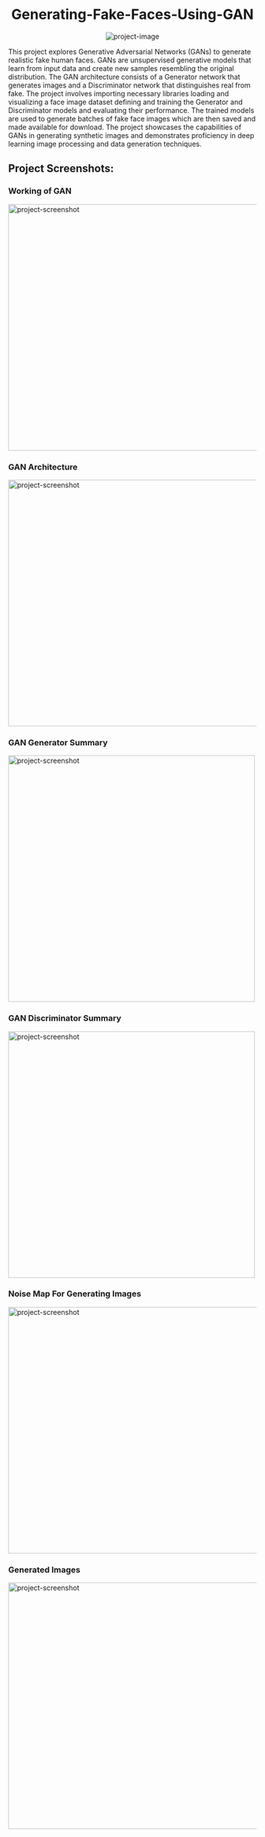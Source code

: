 <h1 align="center" id="title">Generating-Fake-Faces-Using-GAN</h1>

<p align="center"><img src="https://socialify.git.ci/Vaishakgkumar/Generating-Fake-Faces-Using-GAN/image?font=Jost&language=1&name=1&owner=1&pattern=Signal&stargazers=1&theme=Auto" alt="project-image"></p>

<p id="description">This project explores Generative Adversarial Networks (GANs) to generate realistic fake human faces. GANs are unsupervised generative models that learn from input data and create new samples resembling the original distribution. The GAN architecture consists of a Generator network that generates images and a Discriminator network that distinguishes real from fake. The project involves importing necessary libraries loading and visualizing a face image dataset defining and training the Generator and Discriminator models and evaluating their performance. The trained models are used to generate batches of fake face images which are then saved and made available for download. The project showcases the capabilities of GANs in generating synthetic images and demonstrates proficiency in deep learning image processing and data generation techniques.</p>

<h2>Project Screenshots:</h2>
<h3>Working of GAN</h3>
<img src="https://github.com/Vaishakgkumar/Generating-Fake-Faces-Using-GAN/assets/70128944/ec41092b-3be2-4cac-92f0-c151f0a470ef" alt="project-screenshot" width="700" height="500/">
<br>
<h3>GAN Architecture</h3>
<img src="https://github.com/Vaishakgkumar/Generating-Fake-Faces-Using-GAN/assets/70128944/a470f3ce-46c1-451a-9de5-5dc036ac7252" alt="project-screenshot" width="800" height="500/">
<br>
<h3>GAN Generator Summary</h3>
<img src="https://github.com/Vaishakgkumar/Generating-Fake-Faces-Using-GAN/assets/70128944/48a22752-f593-4e72-8a1d-21b8816685a4" alt="project-screenshot" width="500" height="500/">
<br>
<h3>GAN Discriminator Summary</h3>
<img src="https://github.com/Vaishakgkumar/Generating-Fake-Faces-Using-GAN/assets/70128944/4d7bbbbc-410a-416c-99e6-bc02be6d12cf" alt="project-screenshot" width="500" height="500/">
<br>
<h3>Noise Map For Generating Images</h3>
<img src="https://github.com/Vaishakgkumar/Generating-Fake-Faces-Using-GAN/assets/70128944/3a86feb5-a041-488d-bcd4-e7f9ac8a65ba" alt="project-screenshot" width="800" height="500/">
<br>
<h3>Generated Images</h3>
<img src="https://github.com/Vaishakgkumar/Generating-Fake-Faces-Using-GAN/assets/70128944/348c4804-9d39-4e03-9ea6-a13093421253" alt="project-screenshot" width="700" height="500/">



